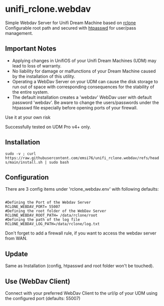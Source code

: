 # unifi_rclone.webdav
Simple Webdav Server for Unifi Dream Machine based on [rclone](https://github.com/rclone/rclone)
Configurable root path and secured with [htpasswd](https://www.google.com/url?sa=t&source=web&rct=j&opi=89978449&url=https://httpd.apache.org/docs/2.4/programs/htpasswd.html&ved=2ahUKEwiSitum4J2JAxWQhf0HHbrRKpMQFnoECAgQAQ&usg=AOvVaw0G0UintjnVsjjMdJHERFxu) for user/pass management.

<h2>Important Notes</h2>
<ul>
<li>Applying changes in UnifiOS of your Unifi Dream Machines (UDM) may lead to loss of warranty.</li>
<li>No liability for damage or malfunctions of your Dream Machine caused by the installation of this utility.</li>
<li>Operating a WebDav Server on your UDM can cause the disk storage to run out of space with corresponding consequences for the stability of the entire system.</li>
<li>The default installation creates a 'webdav' WebDav user with default password 'webdav'. Be aware to change the users/passwords under the htpasswd file especially before opening ports of your firewall.</li>
</ul>
Use it at your own risk

Successfully tested on UDM Pro v4+ only.

<h2>Installation</h2>
<code>sudo -v ; curl https://raw.githubusercontent.com/emsi76/unifi_rclone.webdav/refs/heads/main/install.sh | sudo bash</code>

<h2>Configuration</h2>

There are 3 config items under 'rclone_webdav.env' with following defaults:

<code>
#Defining the Port of the Webdav Server
RCLONE_WEBDAV_PORT= 55007
#Defining the root folder of the WebDav Server
RCLONE_WEBDAV_ROOT_PATH= /data/rclone/root
#Defining the path of the log file
RCLONE_WEBDAV_LOG_PATH=/data/rclone/log.txt
</code>

Don't forget to add a firewall rule, if you want to access the webdav server from WAN.

<h2>Update</h2>
Same as Installation (config, htpasswd and root folder won't be touched).

<h2>Use (WebDav Client)</h2>
Connect with your preferred WebDav Client to the url/ip of your UDM using the configured port (defaults: 55007)

